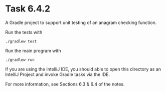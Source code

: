 # Task 6.4.2

A Gradle project to support unit testing of an anagram checking function.

Run the tests with

    ./gradlew test

Run the main program with

    ./gradlew run

If you are using the IntelliJ IDE, you should able to open this directory
as an IntelliJ Project and invoke Gradle tasks via the IDE.

For more information, see Sections 6.3 & 6.4 of the notes.
